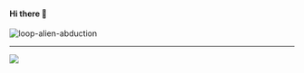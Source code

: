 #### Hi there 👋

![loop-alien-abduction](https://user-images.githubusercontent.com/109837813/211294982-4431d66b-ed0f-46f9-8419-df14d0892952.gif)

---

![](https://github-readme-streak-stats.herokuapp.com/?user={Mus1ak})



